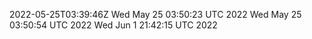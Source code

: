 2022-05-25T03:39:46Z
Wed May 25 03:50:23 UTC 2022
Wed May 25 03:50:54 UTC 2022
Wed Jun  1 21:42:15 UTC 2022

